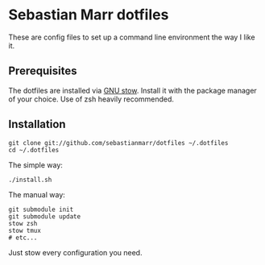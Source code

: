 # Sebastian Marr dotfiles

These are config files to set up a command line environment the way I like it.

## Prerequisites

The dotfiles are installed via [GNU stow](http://www.gnu.org/software/stow). Install it with the package manager of your choice.
Use of zsh heavily recommended.

## Installation

	git clone git://github.com/sebastianmarr/dotfiles ~/.dotfiles
	cd ~/.dotfiles

The simple way:

    ./install.sh

The manual way:

    git submodule init
    git submodule update
    stow zsh
    stow tmux
    # etc...

Just stow every configuration you need.
